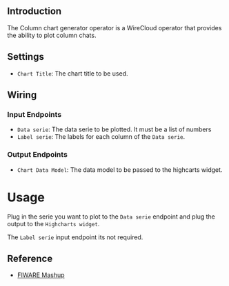 ## Introduction

The Column chart generator operator is a WireCloud operator that provides the ability to plot column chats.

## Settings

- `Chart Title`: The chart title to be used.

## Wiring

### Input Endpoints

- `Data serie`: The data serie to be plotted. It must be a list of numbers
- `Label serie`: The labels for each column of the `Data serie`.

### Output Endpoints

- `Chart Data Model`: The data model to be passed to the highcarts widget.

# Usage

Plug in the serie you want to plot to the `Data serie` endpoint and plug the output to the `Highcharts widget`.

The `Label serie` input endpoint its not required.


## Reference

- [FIWARE Mashup](https://mashup.lab.fiware.org/)
